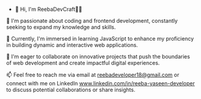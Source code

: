 - 👋 Hi, I'm ReebaDevCraft👩‍💻

👀 I'm passionate about coding and frontend development, constantly seeking to expand my knowledge and skills.

🌱 Currently, I'm immersed in learning JavaScript to enhance my proficiency in building dynamic and interactive web applications.

💞️ I'm eager to collaborate on innovative projects that push the boundaries of web development and create impactful digital experiences.

📫 Feel free to reach me via email at reebadeveloper18@gmail.com
 or connect with me on LinkedIn www.linkedin.com/in/reeba-yaseen-developer to discuss potential collaborations or share insights. 

